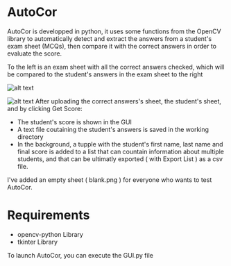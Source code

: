 # AutoCor
AutoCor is developped in python, it uses some functions from the OpenCV library to automatically detect and extract the answers from a student's exam sheet (MCQs), then compare it with the correct answers in order to evaluate the score.

To the left is an exam sheet with all the correct answers checked, which will be compared to the student's answers in the exam sheet to the right

![alt text](https://i.ibb.co/njMDqD6/Screenshot-from-2021-07-17-23-37-15.png)

![alt text](https://i.ibb.co/pnpWZR5/Screenshot-from-2021-07-17-23-38-19.png)
After uploading the correct answers's sheet, the student's sheet, and by clicking Get Score:
  - The student's score is shown in the GUI
  - A text file coutaining the student's answers is saved in the working directory
  - In the background, a tupple with the student's first name, last name and final score is added to a list that can countain information about multiple students, and that can be ultimatly exported ( with Export List ) as a csv file.

I've added an empty sheet ( blank.png ) for everyone who wants to test AutoCor.

# Requirements
  - opencv-python Library
  - tkinter Library

To launch AutoCor, you can execute the GUI.py file
